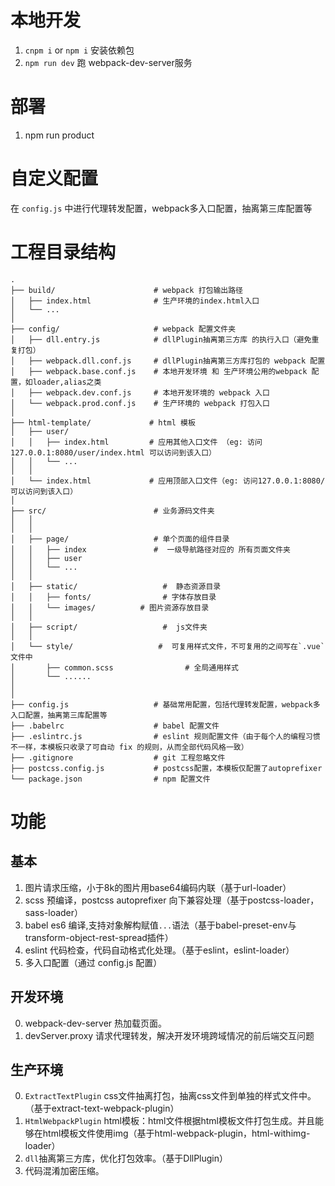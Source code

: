 
# 本地开发
1. `cnpm i` or `npm i` 安装依赖包
2. `npm run dev` 跑 webpack-dev-server服务

# 部署
1. npm run product

# 自定义配置
在 `config.js` 中进行代理转发配置，webpack多入口配置，抽离第三库配置等

# 工程目录结构

```
.
├── build/                      # webpack 打包输出路径
│   ├── index.html              # 生产环境的index.html入口
│   └── ...
│
├── config/                     # webpack 配置文件夹
│   ├── dll.entry.js            # dllPlugin抽离第三方库 的执行入口（避免重复打包）
│   ├── webpack.dll.conf.js     # dllPlugin抽离第三方库打包的 webpack 配置
│   ├── webpack.base.conf.js    # 本地开发环境 和 生产环境公用的webpack 配置，如loader,alias之类
│   ├── webpack.dev.conf.js     # 本地开发环境的 webpack 入口
│   └── webpack.prod.conf.js    # 生产环境的 webpack 打包入口
│
├── html-template/             # html 模板
│   ├── user/
│   │   ├── index.html         # 应用其他入口文件 （eg: 访问127.0.0.1:8080/user/index.html 可以访问到该入口）
│   │   └── ...
│   │
│   └── index.html             # 应用顶部入口文件（eg: 访问127.0.0.1:8080/ 可以访问到该入口）
│
├── src/                        # 业务源码文件夹
│   │
│   │
│   ├── page/                   # 单个页面的组件目录
│   │   ├── index               #  一级导航路径对应的 所有页面文件夹
│   │   ├── user
│   │   └── ...
│   │
│   ├── static/                   #  静态资源目录
│   │   ├── fonts/                # 字体存放目录
│   │   └── images/          # 图片资源存放目录
│   │
│   ├── script/                   #  js文件夹
│   │
│   └── style/                   #  可复用样式文件，不可复用的之间写在`.vue`文件中
│       ├── common.scss                # 全局通用样式
│       └── ......
│
│
├── config.js                   # 基础常用配置，包括代理转发配置，webpack多入口配置，抽离第三库配置等
├── .babelrc                    # babel 配置文件
├── .eslintrc.js                # eslint 规则配置文件（由于每个人的编程习惯不一样，本模板只收录了可自动 fix 的规则，从而全部代码风格一致）
├── .gitignore                  # git 工程忽略文件
├── postcss.config.js           # postcss配置，本模板仅配置了autoprefixer
└── package.json                # npm 配置文件
```

# 功能

## 基本
1. 图片请求压缩，小于8k的图片用base64编码内联（基于url-loader）
2. scss 预编译，postcss autoprefixer 向下兼容处理（基于postcss-loader，sass-loader）
3. babel es6 编译,支持对象解构赋值`...`语法（基于babel-preset-env与transform-object-rest-spread插件）
4. eslint 代码检查，代码自动格式化处理。（基于eslint，eslint-loader）
5. 多入口配置（通过 config.js 配置）

## 开发环境
0. webpack-dev-server 热加载页面。
1. devServer.proxy 请求代理转发，解决开发环境跨域情况的前后端交互问题

## 生产环境
0. `ExtractTextPlugin` css文件抽离打包，抽离css文件到单独的样式文件中。（基于extract-text-webpack-plugin）
1. `HtmlWebpackPlugin` html模板：html文件根据html模板文件打包生成。并且能够在html模板文件使用img（基于html-webpack-plugin，html-withimg-loader）
2. `dll`抽离第三方库，优化打包效率。（基于DllPlugin）
3. 代码混淆加密压缩。


